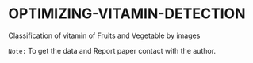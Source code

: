 # OPTIMIZING-VITAMIN-DETECTION
Classification of vitamin of Fruits and Vegetable by images


`Note:` To get the data and Report paper contact with the author.
